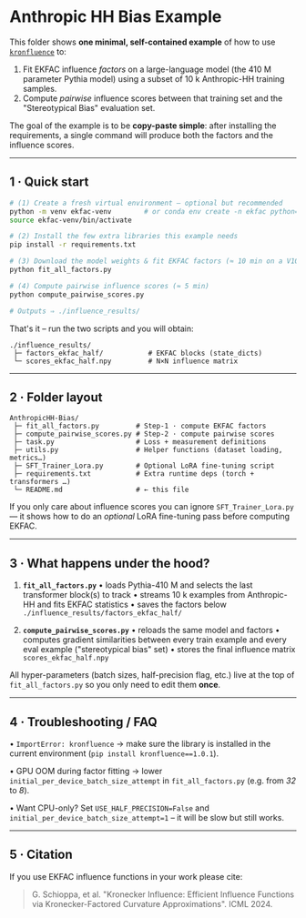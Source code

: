 # Anthropic HH Bias Example

This folder shows **one minimal, self-contained example** of how to use
[`kronfluence`](https://github.com/pomonam/kronfluence) to:

1. Fit EKFAC influence *factors* on a large-language model (the 410 M parameter
   Pythia model) using a subset of 10 k Anthropic-HH training samples.
2. Compute *pairwise* influence scores between that training set and the
   "Stereotypical Bias" evaluation set.

The goal of the example is to be **copy-paste simple**: after installing the
requirements, a single command will produce both the factors and the influence
scores.

---

## 1&nbsp;·&nbsp;Quick start

```bash
# (1) Create a fresh virtual environment – optional but recommended
python -m venv ekfac-venv        # or conda env create -n ekfac python=3.10
source ekfac-venv/bin/activate

# (2) Install the few extra libraries this example needs
pip install -r requirements.txt

# (3) Download the model weights & fit EKFAC factors (≈ 10 min on a V100)
python fit_all_factors.py

# (4) Compute pairwise influence scores (≈ 5 min)
python compute_pairwise_scores.py

# Outputs ⇒ ./influence_results/
```

That's it – run the two scripts and you will obtain:

```
./influence_results/
 ├─ factors_ekfac_half/           # EKFAC blocks (state_dicts)
 └─ scores_ekfac_half.npy         # N×N influence matrix
```

---

## 2&nbsp;·&nbsp;Folder layout

```
AnthropicHH-Bias/
 ├─ fit_all_factors.py         # Step-1 · compute EKFAC factors
 ├─ compute_pairwise_scores.py # Step-2 · compute pairwise scores
 ├─ task.py                    # Loss + measurement definitions
 ├─ utils.py                   # Helper functions (dataset loading, metrics…)
 ├─ SFT_Trainer_Lora.py        # Optional LoRA fine-tuning script
 ├─ requirements.txt           # Extra runtime deps (torch + transformers …)
 └─ README.md                  # ← this file
```

If you only care about influence scores you can ignore `SFT_Trainer_Lora.py` —
it shows how to do an *optional* LoRA fine-tuning pass before computing EKFAC.

---

## 3&nbsp;·&nbsp;What happens under the hood?

1. **`fit_all_factors.py`**
   • loads Pythia-410 M and selects the last transformer block(s) to track
   • streams 10 k examples from Anthropic-HH and fits EKFAC statistics
   • saves the factors below `./influence_results/factors_ekfac_half/`

2. **`compute_pairwise_scores.py`**
   • reloads the same model and factors
   • computes gradient similarities between every train example and every eval
     example ("stereotypical bias" set)
   • stores the final influence matrix `scores_ekfac_half.npy`

All hyper-parameters (batch sizes, half-precision flag, etc.) live at the top of
`fit_all_factors.py` so you only need to edit them **once**.

---

## 4&nbsp;·&nbsp;Troubleshooting / FAQ

• `ImportError: kronfluence` → make sure the library is installed in the current
  environment (`pip install kronfluence==1.0.1`).

• GPU OOM during factor fitting → lower `initial_per_device_batch_size_attempt`
  in `fit_all_factors.py` (e.g. from *32* to *8*).

• Want CPU-only? Set `USE_HALF_PRECISION=False` and `initial_per_device_batch_size_attempt=1` – it will be slow but still works.

---

## 5&nbsp;·&nbsp;Citation

If you use EKFAC influence functions in your work please cite:

> G. Schioppa, et al. "Kronecker Influence: Efficient Influence Functions via
> Kronecker-Factored Curvature Approximations". ICML 2024.